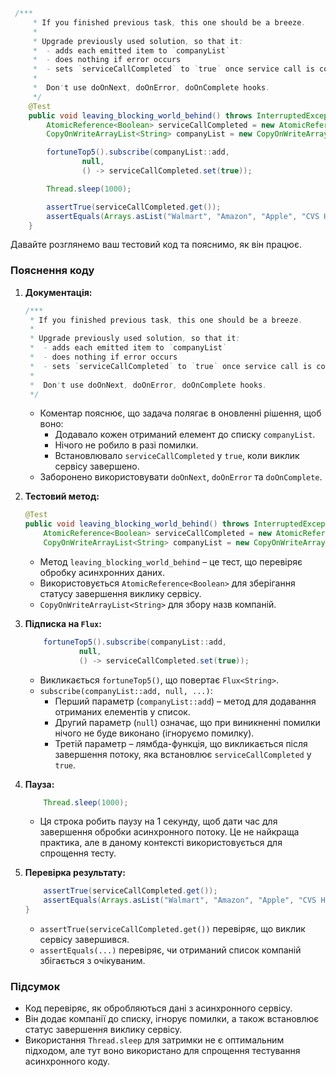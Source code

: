 ```java
 /***
     * If you finished previous task, this one should be a breeze.
     *
     * Upgrade previously used solution, so that it:
     *  - adds each emitted item to `companyList`
     *  - does nothing if error occurs
     *  - sets `serviceCallCompleted` to `true` once service call is completed.
     *
     *  Don't use doOnNext, doOnError, doOnComplete hooks.
     */
    @Test
    public void leaving_blocking_world_behind() throws InterruptedException {
        AtomicReference<Boolean> serviceCallCompleted = new AtomicReference<>(false);
        CopyOnWriteArrayList<String> companyList = new CopyOnWriteArrayList<>();

        fortuneTop5().subscribe(companyList::add,
                null,
                () -> serviceCallCompleted.set(true));

        Thread.sleep(1000);

        assertTrue(serviceCallCompleted.get());
        assertEquals(Arrays.asList("Walmart", "Amazon", "Apple", "CVS Health", "UnitedHealth Group"), companyList);
    }
```
Давайте розглянемо ваш тестовий код та пояснимо, як він працює.

### Пояснення коду

1. **Документація:**
   ```java
   /***
    * If you finished previous task, this one should be a breeze.
    *
    * Upgrade previously used solution, so that it:
    *  - adds each emitted item to `companyList`
    *  - does nothing if error occurs
    *  - sets `serviceCallCompleted` to `true` once service call is completed.
    *
    *  Don't use doOnNext, doOnError, doOnComplete hooks.
    */
   ```
    - Коментар пояснює, що задача полягає в оновленні рішення, щоб воно:
        - Додавало кожен отриманий елемент до списку `companyList`.
        - Нічого не робило в разі помилки.
        - Встановлювало `serviceCallCompleted` у `true`, коли виклик сервісу завершено.
    - Заборонено використовувати `doOnNext`, `doOnError` та `doOnComplete`.

2. **Тестовий метод:**
   ```java
   @Test
   public void leaving_blocking_world_behind() throws InterruptedException {
       AtomicReference<Boolean> serviceCallCompleted = new AtomicReference<>(false);
       CopyOnWriteArrayList<String> companyList = new CopyOnWriteArrayList<>();
   ```
    - Метод `leaving_blocking_world_behind` – це тест, що перевіряє обробку асинхронних даних.
    - Використовується `AtomicReference<Boolean>` для зберігання статусу завершення виклику сервісу.
    - `CopyOnWriteArrayList<String>` для збору назв компаній.

3. **Підписка на `Flux`:**
   ```java
       fortuneTop5().subscribe(companyList::add,
               null,
               () -> serviceCallCompleted.set(true));
   ```
    - Викликається `fortuneTop5()`, що повертає `Flux<String>`.
    - `subscribe(companyList::add, null, ...)`:
        - Перший параметр (`companyList::add`) – метод для додавання отриманих елементів у список.
        - Другий параметр (`null`) означає, що при виникненні помилки нічого не буде виконано (ігноруємо помилку).
        - Третій параметр – лямбда-функція, що викликається після завершення потоку, яка встановлює `serviceCallCompleted` у `true`.

4. **Пауза:**
   ```java
       Thread.sleep(1000);
   ```
    - Ця строка робить паузу на 1 секунду, щоб дати час для завершення обробки асинхронного потоку. Це не найкраща практика, але в даному контексті використовується для спрощення тесту.

5. **Перевірка результату:**
   ```java
       assertTrue(serviceCallCompleted.get());
       assertEquals(Arrays.asList("Walmart", "Amazon", "Apple", "CVS Health", "UnitedHealth Group"), companyList);
   }
   ```
    - `assertTrue(serviceCallCompleted.get())` перевіряє, що виклик сервісу завершився.
    - `assertEquals(...)` перевіряє, чи отриманий список компаній збігається з очікуваним.

### Підсумок

- Код перевіряє, як обробляються дані з асинхронного сервісу.
- Він додає компанії до списку, ігнорує помилки, а також встановлює статус завершення виклику сервісу.
- Використання `Thread.sleep` для затримки не є оптимальним підходом, але тут воно використано для спрощення тестування асинхронного коду.
